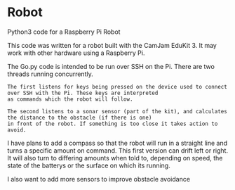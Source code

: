 # Robot
Python3 code for a Raspberry Pi Robot

This code was written for a robot built with the CamJam EduKit 3. It may work with other hardware using a Raspberry Pi.

The Go.py code is intended to be run over SSH on the Pi. There are two threads running concurrently. 

    The first listens for keys being pressed on the device used to connect over SSH with the Pi. These keys are interpreted 
    as commands which the robot will follow.
    
    The second listens to a sonar sensor (part of the kit), and calculates the distance to the obstacle (if there is one)
    in front of the robot. If something is too close it takes action to avoid.
    
I have plans to add a compass so that the robot will run in a straight line and turns a specific amount on command. This first
version can drift left or right. It will also turn to differing amounts when told to, depending on speed, the state of the
batterys or the surface on which its running.

I also want to add more sensors to improve obstacle avoidance
